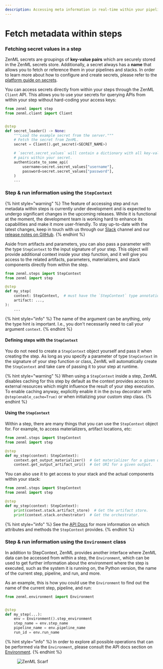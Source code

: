 ```yaml
---
description: Accessing meta information in real-time within your pipeline.
---
```


# Fetch metadata within steps

### Fetching secret values in a step

ZenML secrets are groupings of **key-value pairs** which are securely stored in the ZenML secrets store. Additionally, a secret always has a **name** that allows you to fetch or reference them in your pipelines and stacks. In order to learn more about how to configure and create secrets, please refer to the [platform guide on secrets](../../platform-guide/set-up-your-mlops-platform/use-the-secret-store/use-the-secret-store.md).

You can access secrets directly from within your steps through the ZenML `Client` API. This allows you to use your secrets for querying APIs from within your step without hard-coding your access keys:

```python
from zenml import step
from zenml.client import Client


@step
def secret_loader() -> None:
    """Load the example secret from the server."""
    # Fetch the secret from ZenML.
    secret = Client().get_secret(<SECRET_NAME>)

    # `secret.secret_values` will contain a dictionary with all key-value
    # pairs within your secret.
    authenticate_to_some_api(
        username=secret.secret_values["username"],
        password=secret.secret_values["password"],
    )
    ...
```

### Step & run information using the `StepContext`

{% hint style="warning" %}
The feature of accessing step and run metadata within steps is currently under development and is expected to undergo significant changes in the upcoming releases. While it is functional at the moment, the development team is working hard to enhance its capabilities and make it more user-friendly. To stay up-to-date with the latest changes, keep in touch with us through our [Slack](https://zenml.io/slack-invite) channel and our [release notes on GitHub](https://github.com/zenml-io/zenml/releases).
{% endhint %}

Aside from artifacts and parameters, you can also pass a parameter with the type `StepContext` to the input signature of your step. This object will provide additional context inside your step function, and it will give you access to the related artifacts, parameters, materializers, and stack components directly from within the step.

```python
from zenml.steps import StepContext
from zenml import step

@step
def my_step(
    context: StepContext,  # must have the `StepContext` type annotation
    artifact: ...,
):
    ...
```

{% hint style="info" %}
The name of the argument can be anything, only the type hint is important. I.e., you don't necessarily need to call your argument `context`.
{% endhint %}

#### Defining steps with the `StepContext`

You do not need to create a `StepContext` object yourself and pass it when creating the step. As long as you specify a parameter of type `StepContext` in the signature of your step function or class, ZenML will automatically create the `StepContext` and take care of passing it to your step at runtime.

{% hint style="warning" %}
When using a `StepContext` inside a step, ZenML disables caching for this step by default as the context provides access to external resources which might influence the result of your step execution. To enable caching anyway, explicitly enable it in the `@step` decorator with `@step(enable_cache=True)` or when initializing your custom step class.
{% endhint %}

#### Using the `StepContext`

Within a step, there are many things that you can use the `StepContext` object for. For example, to access materializers, artifact locations, etc:

```python
from zenml.steps import StepContext
from zenml import step

@step
def my_step(context: StepContext):
    context.get_output_materializer()  # Get materializer for a given output.
    context.get_output_artifact_uri()  # Get URI for a given output.
```

You can also use it to get access to your stack and the actual components within your stack:

```python
from zenml.steps import StepContext
from zenml import step

@step
def my_step(context: StepContext):
    print(context.stack.artifact_store)  # Get the artifact store.
    print(context.stack.orchestrator)  # Get the orchestrator.
```

{% hint style="info" %}
See the [API Docs](https://apidocs.zenml.io/latest/core_code_docs/core-steps/#zenml.steps.step_context.StepContext) for more information on which attributes and methods the `StepContext` provides.
{% endhint %}

### Step & run information using the `Environment` class

In addition to StepContext, ZenML provides another interface where ZenML data can be accessed from within a step, the `Environment`, which can be used to get further information about the environment where the step is executed, such as the system it is running on, the Python version, the name of the current step, pipeline, and run, and more.

As an example, this is how you could use the `Environment` to find out the name of the current step, pipeline, and run:

```python
from zenml.environment import Environment


@step
def my_step(...):
    env = Environment().step_environment
    step_name = env.step_name
    pipeline_name = env.pipeline_name
    run_id = env.run_name
```

{% hint style="info" %}
In order to explore all possible operations that can be performed via the `Environment`, please consult the API docs section on [Environment](https://apidocs.zenml.io/latest/core_code_docs/core-environment/#zenml.environment.Environment).
{% endhint %}

<!-- For scarf -->
<figure><img alt="ZenML Scarf" referrerpolicy="no-referrer-when-downgrade" src="https://static.scarf.sh/a.png?x-pxid=f0b4f458-0a54-4fcd-aa95-d5ee424815bc" /></figure>
